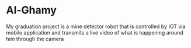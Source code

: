 # Al-Ghamy
My graduation project is a mine detector robot that is controlled by IOT via mobile application and transmits a live video of what is happening around him through the camera
